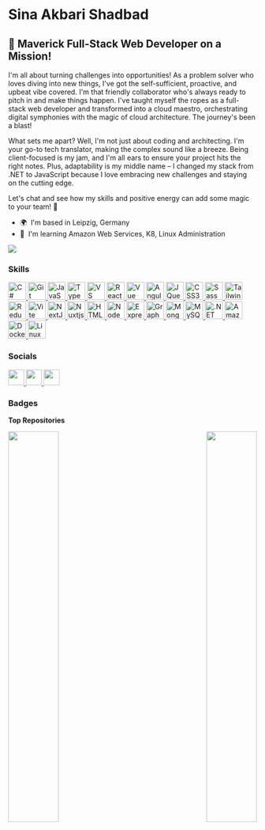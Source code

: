 # Sina Akbari Shadbad

## 🚀 Maverick Full-Stack Web Developer on a Mission!

I'm all about turning challenges into opportunities! As a problem solver who loves diving into new things, I've got the self-sufficient, proactive, and upbeat vibe covered. I'm that friendly collaborator who's always ready to pitch in and make things happen. I've taught myself the ropes as a full-stack web developer and transformed into a cloud maestro, orchestrating digital symphonies with the magic of cloud architecture. The journey's been a blast! 

What sets me apart? Well, I'm not just about coding and architecting. I'm your go-to tech translator, making the complex sound like a breeze. Being client-focused is my jam, and I'm all ears to ensure your project hits the right notes. Plus, adaptability is my middle name – I changed my stack from .NET to JavaScript because I love embracing new challenges and staying on the cutting edge. 

Let's chat and see how my skills and positive energy can add some magic to your team! 🚀

- 🌍  I'm based in Leipzig, Germany
- 🧠  I'm learning Amazon Web Services, K8, Linux Administration

<a href="https://www.github.com/shadbad" target="_blank" rel="noreferrer"><img
src="https://img.shields.io/github/followers/shadbad?logo=github&style=for-the-badge&color=0891b2&labelColor=1c1917" /></a>

### Skills

<p align="left">
      <a
        href="https://docs.microsoft.com/en-us/dotnet/csharp/"
        target="_blank"
        rel="noreferrer"
      >
        <img
          src="https://raw.githubusercontent.com/danielcranney/readme-generator/main/public/icons/skills/csharp-colored.svg"
          width="36"
          height="36"
          alt="C#"
        />
      </a>
      <a href="https://git-scm.com/" target="_blank" rel="noreferrer">
        <img
          src="https://raw.githubusercontent.com/danielcranney/readme-generator/main/public/icons/skills/git-colored.svg"
          width="36"
          height="36"
          alt="Git"
        />
      </a>
      <a
        href="https://developer.mozilla.org/en-US/docs/Web/JavaScript"
        target="_blank"
        rel="noreferrer"
      >
        <img
          src="https://raw.githubusercontent.com/danielcranney/readme-generator/main/public/icons/skills/javascript-colored.svg"
          width="36"
          height="36"
          alt="JavaScript"
        />
      </a>
      <a
        href="https://www.typescriptlang.org/"
        target="_blank"
        rel="noreferrer"
      >
        <img
          src="https://raw.githubusercontent.com/danielcranney/readme-generator/main/public/icons/skills/typescript-colored.svg"
          width="36"
          height="36"
          alt="TypeScript"
        />
      </a>
      <a href="https://code.visualstudio.com/" target="_blank" rel="noreferrer">
        <img
          src="https://raw.githubusercontent.com/danielcranney/readme-generator/main/public/icons/skills/visualstudiocode.svg"
          width="36"
          height="36"
          alt="VS Code"
        />
      </a>
      <a href="https://reactjs.org/" target="_blank" rel="noreferrer">
        <img
          src="https://raw.githubusercontent.com/danielcranney/readme-generator/main/public/icons/skills/react-colored.svg"
          width="36"
          height="36"
          alt="React"
        />
      </a>
      <a href="https://vuejs.org/" target="_blank" rel="noreferrer">
        <img
          src="https://raw.githubusercontent.com/danielcranney/readme-generator/main/public/icons/skills/vuejs-colored.svg"
          width="36"
          height="36"
          alt="Vue"
        />
      </a>
      <a href="https://angular.io/" target="_blank" rel="noreferrer">
        <img
          src="https://raw.githubusercontent.com/danielcranney/readme-generator/main/public/icons/skills/angularjs-colored.svg"
          width="36"
          height="36"
          alt="Angular"
        />
      </a>
      <a href="https://jquery.com/" target="_blank" rel="noreferrer">
        <img
          src="https://raw.githubusercontent.com/danielcranney/readme-generator/main/public/icons/skills/jquery-colored.svg"
          width="36"
          height="36"
          alt="JQuery"
        />
      </a>
      <a href="https://www.w3.org/TR/CSS/#css" target="_blank" rel="noreferrer">
        <img
          src="https://raw.githubusercontent.com/danielcranney/readme-generator/main/public/icons/skills/css3-colored.svg"
          width="36"
          height="36"
          alt="CSS3"
        />
      </a>
      <a href="https://sass-lang.com/" target="_blank" rel="noreferrer">
        <img
          src="https://raw.githubusercontent.com/danielcranney/readme-generator/main/public/icons/skills/sass-colored.svg"
          width="36"
          height="36"
          alt="Sass"
        />
      </a>
      <a href="https://tailwindcss.com/" target="_blank" rel="noreferrer">
        <img
          src="https://raw.githubusercontent.com/danielcranney/readme-generator/main/public/icons/skills/tailwindcss-colored.svg"
          width="36"
          height="36"
          alt="TailwindCSS"
        />
      </a>
      <a href="https://redux.js.org/" target="_blank" rel="noreferrer">
        <img
          src="https://raw.githubusercontent.com/danielcranney/readme-generator/main/public/icons/skills/redux-colored.svg"
          width="36"
          height="36"
          alt="Redux"
        />
      </a>
      <a href="https://vitejs.dev/" target="_blank" rel="noreferrer">
        <img
          src="https://raw.githubusercontent.com/danielcranney/readme-generator/main/public/icons/skills/vite-colored.svg"
          width="36"
          height="36"
          alt="Vite"
        />
      </a>
      <a href="https://nextjs.org/docs" target="_blank" rel="noreferrer">
        <img
          src="https://raw.githubusercontent.com/danielcranney/readme-generator/main/public/icons/skills/nextjs-colored-dark.svg"
          width="36"
          height="36"
          alt="NextJs"
        />
      </a>
      <a href="https://nuxtjs.org/" target="_blank" rel="noreferrer">
        <img
          src="https://raw.githubusercontent.com/danielcranney/readme-generator/main/public/icons/skills/nuxtjs-colored.svg"
          width="36"
          height="36"
          alt="Nuxtjs"
        /> </a
      ><a
        href="https://developer.mozilla.org/en-US/docs/Glossary/HTML5"
        target="_blank"
        rel="noreferrer"
      >
        <img
          src="https://raw.githubusercontent.com/danielcranney/readme-generator/main/public/icons/skills/html5-colored.svg"
          width="36"
          height="36"
          alt="HTML5"
        />
      </a>
      <a href="https://nodejs.org/en/" target="_blank" rel="noreferrer">
        <img
          src="https://raw.githubusercontent.com/danielcranney/readme-generator/main/public/icons/skills/nodejs-colored.svg"
          width="36"
          height="36"
          alt="NodeJS"
        />
      </a>
      <a href="https://expressjs.com/" target="_blank" rel="noreferrer">
        <img
          src="https://raw.githubusercontent.com/danielcranney/readme-generator/main/public/icons/skills/express-colored-dark.svg"
          width="36"
          height="36"
          alt="Express"
        />
      </a>
      <a href="https://graphql.org/" target="_blank" rel="noreferrer">
        <img
          src="https://raw.githubusercontent.com/danielcranney/readme-generator/main/public/icons/skills/graphql-colored.svg"
          width="36"
          height="36"
          alt="GraphQL"
        />
      </a>
      <a href="https://www.mongodb.com/" target="_blank" rel="noreferrer">
        <img
          src="https://raw.githubusercontent.com/danielcranney/readme-generator/main/public/icons/skills/mongodb-colored.svg"
          width="36"
          height="36"
          alt="MongoDB"
        />
      </a>
      <a href="https://www.mysql.com/" target="_blank" rel="noreferrer">
        <img
          src="https://raw.githubusercontent.com/danielcranney/readme-generator/main/public/icons/skills/mysql-colored.svg"
          width="36"
          height="36"
          alt="MySQL"
        /> </a
      ><a
        href="https://dotnet.microsoft.com/en-us/"
        target="_blank"
        rel="noreferrer"
      >
        <img
          src="https://raw.githubusercontent.com/danielcranney/readme-generator/main/public/icons/skills/dot-net-colored.svg"
          width="36"
          height="36"
          alt=".NET"
        />
      </a>
      <a href="https://aws.amazon.com" target="_blank" rel="noreferrer">
        <img
          src="https://raw.githubusercontent.com/danielcranney/readme-generator/main/public/icons/skills/aws-colored-dark.svg"
          width="36"
          height="36"
          alt="Amazon Web Services"
        />
      </a>
      <a href="https://www.docker.com/" target="_blank" rel="noreferrer">
        <img
          src="https://raw.githubusercontent.com/danielcranney/readme-generator/main/public/icons/skills/docker-colored.svg"
          width="36"
          height="36"
          alt="Docker"
        />
      </a>
      <a href="https://www.linux.org" target="_blank" rel="noreferrer">
        <img
          src="https://raw.githubusercontent.com/danielcranney/readme-generator/main/public/icons/skills/linux-colored.svg"
          width="36"
          height="36"
          alt="Linux"
        />
      </a>
    </p>

### Socials

<p align="left">
      <a href="https://www.github.com/shadbad" target="_blank" rel="noreferrer">
        <picture>
          <source
            media="(prefers-color-scheme: dark)"
            srcset="
              https://raw.githubusercontent.com/danielcranney/readme-generator/main/public/icons/socials/github-dark.svg
            "
          />
          <source
            media="(prefers-color-scheme: light)"
            srcset="
              https://raw.githubusercontent.com/danielcranney/readme-generator/main/public/icons/socials/github.svg
            "
          />
          <img
            src="https://raw.githubusercontent.com/danielcranney/readme-generator/main/public/icons/socials/github.svg"
            width="32"
            height="32"
          />
        </picture>
      </a>
      <a
        href="https://www.linkedin.com/in/sina-shadbad"
        target="_blank"
        rel="noreferrer"
      >
        <picture>
          <source
            media="(prefers-color-scheme: dark)"
            srcset="
              https://raw.githubusercontent.com/danielcranney/readme-generator/main/public/icons/socials/linkedin-dark.svg
            "
          />
          <source
            media="(prefers-color-scheme: light)"
            srcset="
              https://raw.githubusercontent.com/danielcranney/readme-generator/main/public/icons/socials/linkedin.svg
            "
          />
          <img
            src="https://raw.githubusercontent.com/danielcranney/readme-generator/main/public/icons/socials/linkedin.svg"
            width="32"
            height="32"
          />
        </picture>
      </a>
      <a href="https://www.x.com/SinaShadbad" target="_blank" rel="noreferrer">
        <picture>
          <source
            media="(prefers-color-scheme: dark)"
            srcset="
              https://raw.githubusercontent.com/danielcranney/readme-generator/main/public/icons/socials/twitter-dark.svg
            "
          />
          <source
            media="(prefers-color-scheme: light)"
            srcset="
              https://raw.githubusercontent.com/danielcranney/readme-generator/main/public/icons/socials/twitter.svg
            "
          />
          <img
            src="https://raw.githubusercontent.com/danielcranney/readme-generator/main/public/icons/socials/twitter.svg"
            width="32"
            height="32"
          />
        </picture>
      </a>
    </p>

### Badges

<b>Top Repositories</b>

<div width="100%" align="center">
      <a
        href="https://github.com/shadbad/react-based-shopify-craft-theme"
        align="left"
      >
        <img
          align="left"
          width="45%"
          src="https://github-readme-stats.vercel.app/api/pin/?username=shadbad&repo=react-based-shopify-craft-theme&title_color=0891b2&text_color=ffffff&icon_color=0891b2&bg_color=1c1917&hide_border=true&locale=en"
        />
      </a>
      <a href="https://github.com/shadbad/click-the-fox" align="right">
        <img
          align="right"
          width="45%"
          src="https://github-readme-stats.vercel.app/api/pin/?username=shadbad&repo=click-the-fox&title_color=0891b2&text_color=ffffff&icon_color=0891b2&bg_color=1c1917&hide_border=true&locale=en"
        />
      </a>
    </div>
